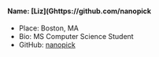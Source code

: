 
#### Name: [Liz](Ghttps://github.com/nanopick
- Place: Boston, MA
- Bio: MS Computer Science Student
- GitHub: [nanopick](https://github.com/nanopick)